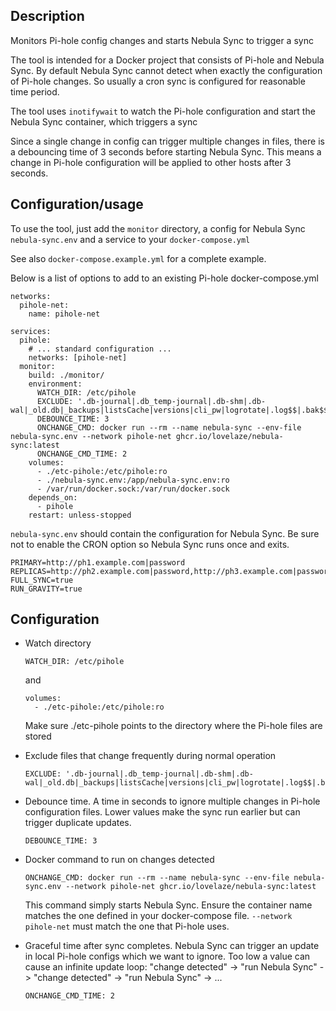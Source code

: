 ## Description

Monitors Pi-hole config changes and starts Nebula Sync to trigger a sync

The tool is intended for a Docker project that consists of Pi-hole and Nebula Sync. By default Nebula Sync cannot detect when exactly the configuration of Pi-hole changes. So usually a cron sync is configured for reasonable time period.

The tool uses `inotifywait` to watch the Pi-hole configuration and start the Nebula Sync container, which triggers a sync

Since a single change in config can trigger multiple changes in files, there is a debouncing time of 3 seconds before starting Nebula Sync. This means a change in Pi-hole configuration will be applied to other hosts after 3 seconds.

## Configuration/usage

To use the tool, just add the `monitor` directory, a config for Nebula Sync `nebula-sync.env` and a service to your `docker-compose.yml`

See also `docker-compose.example.yml` for a complete example.

Below is a list of options to add to an existing Pi-hole docker-compose.yml
```
networks:
  pihole-net:
    name: pihole-net

services:
  pihole:
    # ... standard configuration ...
    networks: [pihole-net]
  monitor:
    build: ./monitor/
    environment:
      WATCH_DIR: /etc/pihole
      EXCLUDE: '.db-journal|.db_temp-journal|.db-shm|.db-wal|_old.db|_backups|listsCache|versions|cli_pw|logrotate|.log$$|.bak$$|.tmp$$|.temp$$|.swp$$'
      DEBOUNCE_TIME: 3
      ONCHANGE_CMD: docker run --rm --name nebula-sync --env-file nebula-sync.env --network pihole-net ghcr.io/lovelaze/nebula-sync:latest
      ONCHANGE_CMD_TIME: 2
    volumes:
      - ./etc-pihole:/etc/pihole:ro
      - ./nebula-sync.env:/app/nebula-sync.env:ro
      - /var/run/docker.sock:/var/run/docker.sock
    depends_on:
      - pihole
    restart: unless-stopped
```

`nebula-sync.env` should contain the configuration for Nebula Sync. Be sure not to enable the CRON option so Nebula Sync runs once and exits.

```
PRIMARY=http://ph1.example.com|password
REPLICAS=http://ph2.example.com|password,http://ph3.example.com|password
FULL_SYNC=true
RUN_GRAVITY=true
```

## Configuration

- Watch directory
  ```
  WATCH_DIR: /etc/pihole
  ```

  and 
  ```
  volumes:
    - ./etc-pihole:/etc/pihole:ro
  ```

  Make sure ./etc-pihole points to the directory where the Pi-hole files are stored

- Exclude files that change frequently during normal operation

  ```
  EXCLUDE: '.db-journal|.db_temp-journal|.db-shm|.db-wal|_old.db|_backups|listsCache|versions|cli_pw|logrotate|.log$$|.bak$$|.tmp$$|.temp$$|.swp$$'
  ```

- Debounce time. A time in seconds to ignore multiple changes in Pi-hole configuration files. Lower values make the sync run earlier but can trigger duplicate updates.
  ```
  DEBOUNCE_TIME: 3
  ```

- Docker command to run on changes detected

  ```
  ONCHANGE_CMD: docker run --rm --name nebula-sync --env-file nebula-sync.env --network pihole-net ghcr.io/lovelaze/nebula-sync:latest
  ```

  This command simply starts Nebula Sync. Ensure the container name matches the one defined in your docker-compose file. `--network pihole-net` must match the one that Pi-hole uses.

- Graceful time after sync completes. Nebula Sync can trigger an update in local Pi-hole configs which we want to ignore. Too low a value can cause an infinite update loop: "change detected" -> "run Nebula Sync" -> "change detected" -> "run Nebula Sync" -> ...
  ```
  ONCHANGE_CMD_TIME: 2
  ```
